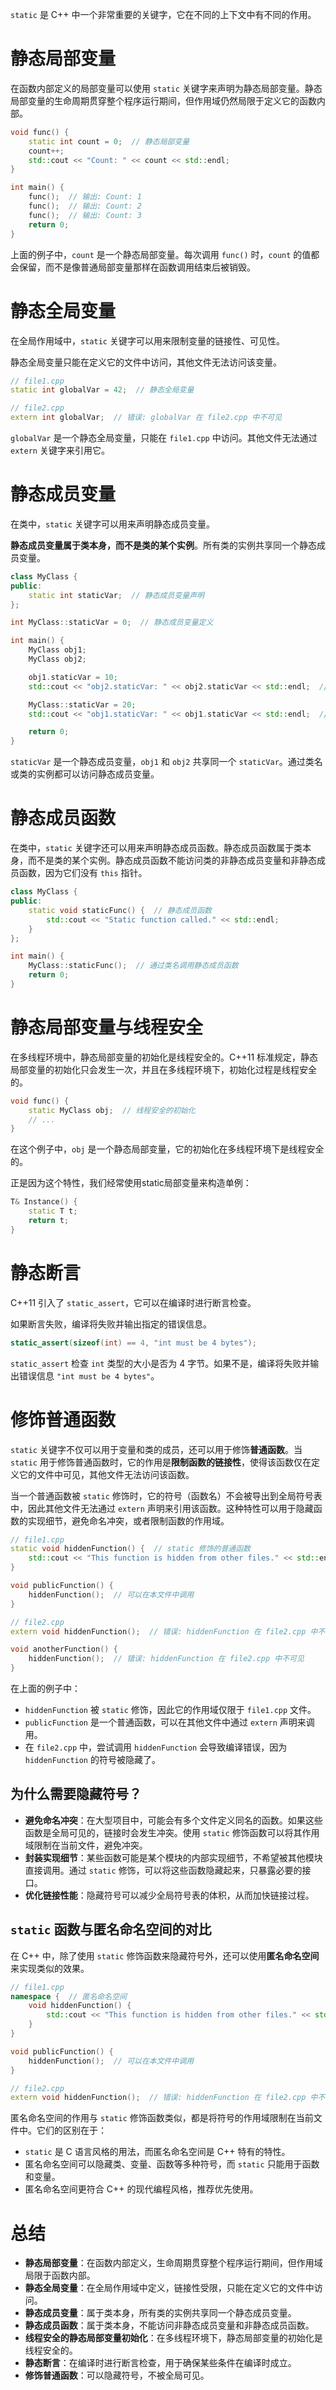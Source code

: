 `static` 是 C++ 中一个非常重要的关键字，它在不同的上下文中有不同的作用。

# 静态局部变量

在函数内部定义的局部变量可以使用 `static` 关键字来声明为静态局部变量。静态局部变量的生命周期贯穿整个程序运行期间，但作用域仍然局限于定义它的函数内部。

```C++
void func() {
    static int count = 0;  // 静态局部变量
    count++;
    std::cout << "Count: " << count << std::endl;
}

int main() {
    func();  // 输出: Count: 1
    func();  // 输出: Count: 2
    func();  // 输出: Count: 3
    return 0;
}
```

上面的例子中，`count` 是一个静态局部变量。每次调用 `func()` 时，`count` 的值都会保留，而不是像普通局部变量那样在函数调用结束后被销毁。

# 静态全局变量

在全局作用域中，`static` 关键字可以用来限制变量的链接性、可见性。

静态全局变量只能在定义它的文件中访问，其他文件无法访问该变量。

```C++
// file1.cpp
static int globalVar = 42;  // 静态全局变量

// file2.cpp
extern int globalVar;  // 错误: globalVar 在 file2.cpp 中不可见
```

`globalVar` 是一个静态全局变量，只能在 `file1.cpp` 中访问。其他文件无法通过 `extern` 关键字来引用它。

# 静态成员变量

在类中，`static` 关键字可以用来声明静态成员变量。

**静态成员变量属于类本身，而不是类的某个实例**。所有类的实例共享同一个静态成员变量。

```C++
class MyClass {
public:
    static int staticVar;  // 静态成员变量声明
};

int MyClass::staticVar = 0;  // 静态成员变量定义

int main() {
    MyClass obj1;
    MyClass obj2;

    obj1.staticVar = 10;
    std::cout << "obj2.staticVar: " << obj2.staticVar << std::endl;  // 输出: 10

    MyClass::staticVar = 20;
    std::cout << "obj1.staticVar: " << obj1.staticVar << std::endl;  // 输出: 20

    return 0;
}
```

`staticVar` 是一个静态成员变量，`obj1` 和 `obj2` 共享同一个 `staticVar`。通过类名或类的实例都可以访问静态成员变量。

# 静态成员函数

在类中，`static` 关键字还可以用来声明静态成员函数。静态成员函数属于类本身，而不是类的某个实例。静态成员函数不能访问类的非静态成员变量和非静态成员函数，因为它们没有 `this` 指针。

```C++
class MyClass {
public:
    static void staticFunc() {  // 静态成员函数
        std::cout << "Static function called." << std::endl;
    }
};

int main() {
    MyClass::staticFunc();  // 通过类名调用静态成员函数
    return 0;
}
```

# 静态局部变量与线程安全

在多线程环境中，静态局部变量的初始化是线程安全的。C++11 标准规定，静态局部变量的初始化只会发生一次，并且在多线程环境下，初始化过程是线程安全的。

```C++
void func() {
    static MyClass obj;  // 线程安全的初始化
    // ...
}
```

在这个例子中，`obj` 是一个静态局部变量，它的初始化在多线程环境下是线程安全的。

正是因为这个特性，我们经常使用static局部变量来构造单例：

```C++
T& Instance() {
    static T t;
    return t;
}
```

# 静态断言

C++11 引入了 `static_assert`，它可以在编译时进行断言检查。

如果断言失败，编译将失败并输出指定的错误信息。

```C++
static_assert(sizeof(int) == 4, "int must be 4 bytes");
```

`static_assert` 检查 `int` 类型的大小是否为 4 字节。如果不是，编译将失败并输出错误信息 `"int must be 4 bytes"`。

# 修饰普通函数

`static` 关键字不仅可以用于变量和类的成员，还可以用于修饰**普通函数**。当 `static` 用于修饰普通函数时，它的作用是**限制函数的链接性**，使得该函数仅在定义它的文件中可见，其他文件无法访问该函数。

当一个普通函数被 `static` 修饰时，它的符号（函数名）不会被导出到全局符号表中，因此其他文件无法通过 `extern` 声明来引用该函数。这种特性可以用于隐藏函数的实现细节，避免命名冲突，或者限制函数的作用域。

```C++
// file1.cpp
static void hiddenFunction() {  // static 修饰的普通函数
    std::cout << "This function is hidden from other files." << std::endl;
}

void publicFunction() {
    hiddenFunction();  // 可以在本文件中调用
}

// file2.cpp
extern void hiddenFunction();  // 错误: hiddenFunction 在 file2.cpp 中不可见

void anotherFunction() {
    hiddenFunction();  // 错误: hiddenFunction 在 file2.cpp 中不可见
}
```

在上面的例子中：

- `hiddenFunction` 被 `static` 修饰，因此它的作用域仅限于 `file1.cpp` 文件。
- `publicFunction` 是一个普通函数，可以在其他文件中通过 `extern` 声明来调用。
- 在 `file2.cpp` 中，尝试调用 `hiddenFunction` 会导致编译错误，因为 `hiddenFunction` 的符号被隐藏了。

## 为什么需要隐藏符号？

- **避免命名冲突**：在大型项目中，可能会有多个文件定义同名的函数。如果这些函数是全局可见的，链接时会发生冲突。使用 `static` 修饰函数可以将其作用域限制在当前文件，避免冲突。
- **封装实现细节**：某些函数可能是某个模块的内部实现细节，不希望被其他模块直接调用。通过 `static` 修饰，可以将这些函数隐藏起来，只暴露必要的接口。
- **优化链接性能**：隐藏符号可以减少全局符号表的体积，从而加快链接过程。

## `static` 函数与匿名命名空间的对比

在 C++ 中，除了使用 `static` 修饰函数来隐藏符号外，还可以使用**匿名命名空间**来实现类似的效果。

```C++
// file1.cpp
namespace {  // 匿名命名空间
    void hiddenFunction() {
        std::cout << "This function is hidden from other files." << std::endl;
    }
}

void publicFunction() {
    hiddenFunction();  // 可以在本文件中调用
}

// file2.cpp
extern void hiddenFunction();  // 错误: hiddenFunction 在 file2.cpp 中不可见
```

匿名命名空间的作用与 `static` 修饰函数类似，都是将符号的作用域限制在当前文件中。它们的区别在于：

- `static` 是 C 语言风格的用法，而匿名命名空间是 C++ 特有的特性。
- 匿名命名空间可以隐藏类、变量、函数等多种符号，而 `static` 只能用于函数和变量。
- 匿名命名空间更符合 C++ 的现代编程风格，推荐优先使用。

# 总结

- **静态局部变量**：在函数内部定义，生命周期贯穿整个程序运行期间，但作用域局限于函数内部。
- **静态全局变量**：在全局作用域中定义，链接性受限，只能在定义它的文件中访问。
- **静态成员变量**：属于类本身，所有类的实例共享同一个静态成员变量。
- **静态成员函数**：属于类本身，不能访问非静态成员变量和非静态成员函数。
- **线程安全的静态局部变量初始化**：在多线程环境下，静态局部变量的初始化是线程安全的。
- **静态断言**：在编译时进行断言检查，用于确保某些条件在编译时成立。
- **修饰普通函数**：可以隐藏符号，不被全局可见。